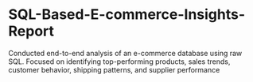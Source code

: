 # SQL-Based-E-commerce-Insights-Report
Conducted end-to-end analysis of an e-commerce database using raw SQL. Focused on identifying top-performing products, sales trends, customer behavior, shipping patterns, and supplier performance
